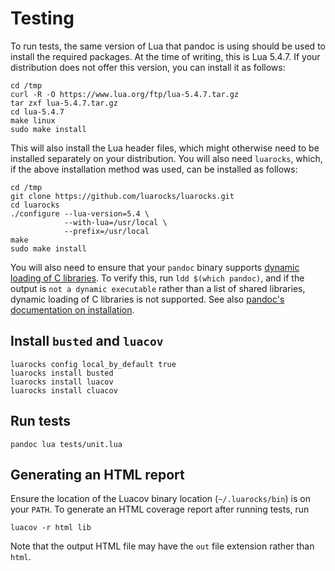 # Testing

To run tests, the same version of Lua that pandoc is using should be used to install the required packages. At the time of writing, this is Lua 5.4.7. If your distribution does not offer this version, you can install it as follows:
```console
cd /tmp
curl -R -O https://www.lua.org/ftp/lua-5.4.7.tar.gz
tar zxf lua-5.4.7.tar.gz
cd lua-5.4.7
make linux
sudo make install
```
This will also install the Lua header files, which might otherwise need to be installed separately on your distribution.
You will also need `luarocks`, which, if the above installation method was used, can be installed as follows:
```console
cd /tmp
git clone https://github.com/luarocks/luarocks.git
cd luarocks
./configure --lua-version=5.4 \
            --with-lua=/usr/local \
            --prefix=/usr/local
make
sudo make install
```
You will also need to ensure that your `pandoc` binary supports [dynamic loading of C libraries](https://github.com/jgm/pandoc/issues/6850). To verify this, run `ldd $(which pandoc)`, and if the output is `not a dynamic executable` rather than a list of shared libraries, dynamic loading of C libraries is not supported. See also [pandoc's documentation on installation](https://pandoc.org/installing.html#linux).

## Install `busted` and `luacov`

```console
luarocks config local_by_default true
luarocks install busted
luarocks install luacov
luarocks install cluacov
```

## Run tests

```console
pandoc lua tests/unit.lua
```

## Generating an HTML report

Ensure the location of the Luacov binary location (`~/.luarocks/bin`) is on your `PATH`. To generate an HTML coverage report after running tests, run
```console
luacov -r html lib
```
Note that the output HTML file may have the `out` file extension rather than `html`.
